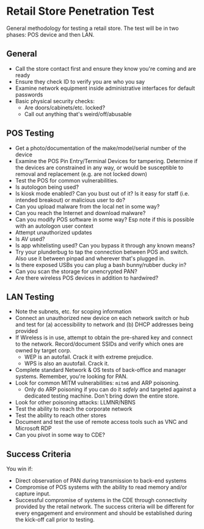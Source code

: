 # Retail Store Penetration Test
General methodology for testing a retail store. The test will be in two phases: POS device and then LAN.

## General
- Call the store contact first and ensure they know you're coming and are ready
- Ensure they check ID to verify you are who you say
- Examine network equipment inside administrative interfaces for default passwords
- Basic physical security checks:
  - Are doors/cabinets/etc. locked?
  - Call out anything that's weird/off/abusable

## POS Testing
- Get a photo/documentation of the make/model/serial number of the device
- Examine the POS Pin Entry/Terminal Devices for tampering. Determine if the devices are constrained in any way, or would be susceptible to removal and replacement (e.g. are not locked down)
- Test the POS for common vulnerabilities.
- Is autologon being used?
- Is kiosk mode enabled? Can you bust out of it? Is it easy for staff (i.e. intended breakout) or malicious user to do?
- Can you upload malware from the local net in some way?
- Can you reach the Internet and download malware?
- Can you modify POS software in some way? Esp note if this is possible with an autologon user context
- Attempt unauthorized updates
- Is AV used?
- Is app whitelisting used? Can you bypass it through any known means?
- Try your plunderbug to tap the connection between POS and switch. Also use it between pinpad and wherever that's plugged in.
- Is there exposed USBs you can plug a bash bunny/rubber ducky in?
- Can you scan the storage for unencrypted PAN?
- Are there wireless POS devices in addition to hardwired?

## LAN Testing
- Note the subnets, etc. for scoping information
- Connect an unauthorized new device on each network switch or hub and test for (a) accessibility to network and (b) DHCP addresses being provided
- If Wireless is in use, attempt to obtain the pre-shared key and connect to the network. Record/document SSIDs and verify which ones are owned by target corp.
  - WEP is an autofail. Crack it with extreme prejudice.
  - WPS is also an auutofail. Crack it.
- Complete standard Network & OS tests of back-office and manager systems. Remember, you're looking for PAN.
- Look for common MITM vulnerabilities: `mitm6` and ARP poisoning.
  - Only do ARP poisoning if you can do it _safely_ and targeted against a dedicated testing machine. Don't bring down the entire store.
- Look for other poisoning attacks: LLMNR/NBNS
- Test the ability to reach the corporate network
- Test the ability to reach other stores
- Document and test the use of remote access tools such as VNC and Microsoft RDP
- Can you pivot in some way to CDE?

## Success Criteria
You win if:
- Direct observation of PAN during transmission to back-end systems
- Compromise of POS systems with the ability to read memory and/or capture input.
- Successful compromise of systems in the CDE through connectivity provided by the retail network.
The success criteria will be different for every engagement and environment and should be established during the kick-off call prior to testing.
